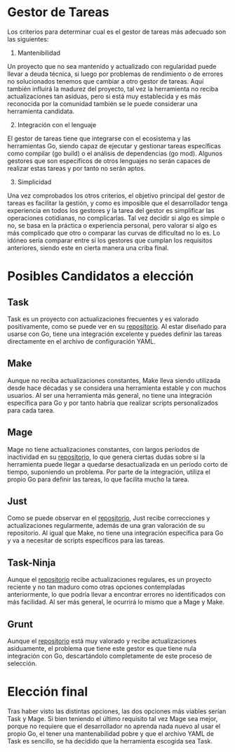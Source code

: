 # Gestor de Tareas

Los criterios para determinar cual es el gestor de tareas más adecuado son las siguientes:

1. Mantenibilidad

Un proyecto que no sea mantenido y actualizado con regularidad puede llevar a deuda técnica, si luego por problemas de rendimiento
o de errores no solucionados tenemos que cambiar a otro gestor de tareas. Aquí también influirá la madurez del proyecto, tal vez la
herramienta no reciba actualizaciones tan asiduas, pero si está muy establecida y es más reconocida por la comunidad también se le puede
considerar una herramienta candidata.

2. Integración con el lenguaje

El gestor de tareas tiene que integrarse con el ecosistema y las herramientas Go, siendo capaz de ejecutar y gestionar tareas específicas
como compilar (go build) o el análisis de dependencias (go mod).
Algunos gestores que son específicos de otros lenguajes no serán capaces de realizar estas tareas y por tanto no serán aptos.

3. Simplicidad

Una vez comprobados los otros criterios, el objetivo principal del gestor de tareas es facilitar la gestión, y como es imposible que el
desarrollador tenga experiencia en todos los gestores y la tarea del gestor es simplificar las operaciones cotidianas, no complicarlas.
Tal vez decidir si algo es simple o no, se basa en la práctica o experiencia personal, pero valorar si algo es más complicado que otro o comparar las curvas de dificultad no lo es. Lo idóneo sería comparar entre sí los gestores que cumplan los requisitos anteriores, siendo este en cierta manera una criba final.



# Posibles Candidatos a elección

## Task
Task es un proyecto con actualizaciones frecuentes y es valorado positivamente, como se puede ver en su [repositorio](https://github.com/go-task/task/). Al estar diseñado para usarse con Go, tiene una integración excelente y puedes definir las tareas directamente en el archivo de configuración YAML.

## Make
Aunque no reciba actualizaciones constantes, Make lleva siendo utilizada desde hace décadas y se considera una herramienta estable y con muchos usuarios. Al ser una herramienta más general, no tiene una integración específica para Go y por tanto habría que realizar scripts personalizados para cada tarea.

## Mage
Mage no tiene actualizaciones constantes, con largos períodos de inactividad en su [repositorio](https://github.com/magefile/mage), lo que genera ciertas dudas sobre si la herramienta puede llegar a quedarse desactualizada en un período corto de tiempo, suponiendo un problema. Por parte de la integración, utiliza el propio Go para definir las tareas, lo que facilita mucho la tarea.

## Just
Como se puede observar en el [repositorio](https://github.com/casey/just), Just recibe correcciones y actualizaciones regularmente, además de una gran valoración de su repositorio. Al igual que Make, no tiene una integración específica para Go y va a necesitar de scripts específicos para las tareas.

## Task-Ninja
Aunque el [repositorio](https://github.com/RikunjSindhwad/Task-Ninja) recibe actualizaciones regulares, es un proyecto reciente y no tan maduro como otras opciones contempladas anteriormente, lo que podría llevar a encontrar errores no identificados con más facilidad. Al ser más general, le ocurrirá lo mismo que a Mage y Make.

## Grunt
Aunque el [repositorio](https://github.com/gruntjs/grunt) está muy valorado y recibe actualizaciones asiduamente, el problema que tiene este gestor es que tiene nula integración con Go, descartándolo completamente de este proceso de selección.

# Elección final

Tras haber visto las distintas opciones, las dos opciones más viables serían Task y Mage. Si bien teniendo el último requisito tal vez Mage sea mejor, porque no requiere que el desarrollador no aprenda nada nuevo al usar el propio Go, el tener una mantenabilidad pobre y que el archivo YAML de Task es sencillo, se ha decidido que la herramienta escogida sea Task.